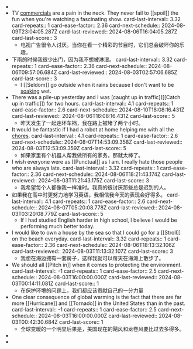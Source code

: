 -
- TV [commercials]([[Commercial]]) are a pain in the neck. They never fail to [[spoil]] the fun when you're watching a fascinating show.
  card-last-interval:: 3.32
  card-repeats:: 1
  card-ease-factor:: 2.36
  card-next-schedule:: 2024-08-09T23:04:05.287Z
  card-last-reviewed:: 2024-08-06T16:04:05.287Z
  card-last-score:: 3
	- 电视广告很令人讨厌。当你在看一个精彩的节目时，它们总会破坏你的乐趣。
- 下雨的时候我很少出门，因为我不想被淋湿。
  card-last-interval:: 3.32
  card-repeats:: 1
  card-ease-factor:: 2.36
  card-next-schedule:: 2024-08-06T09:57:06.684Z
  card-last-reviewed:: 2024-08-03T02:57:06.685Z
  card-last-score:: 3
	- I [[Seldom]] go outside when it rains because I don't want to be [soaking]([[Soak]]) wet.
- There was a pile-up yesterday and I was [caught up in traffic]([[Catch up in traffic]]) for two hours.
  card-last-interval:: 4.1
  card-repeats:: 1
  card-ease-factor:: 2.6
  card-next-schedule:: 2024-08-10T18:08:16.431Z
  card-last-reviewed:: 2024-08-06T16:08:16.431Z
  card-last-score:: 5
	- 昨天发生了一起连环车祸，我在路上被堵了两个小时。
- It would be fantastic if I had a robot at home helping me with all the [chores]([[Chore]]).
  card-last-interval:: 4.1
  card-repeats:: 1
  card-ease-factor:: 2.6
  card-next-schedule:: 2024-08-07T14:53:09.358Z
  card-last-reviewed:: 2024-08-03T12:53:09.359Z
  card-last-score:: 5
	- 如果家里有个机器人帮我做所有的家务，那就太棒了。
- I wish everyone were as [[Punctual]] as I am. I really hate those people who are always late.
  card-last-interval:: 3.32
  card-repeats:: 1
  card-ease-factor:: 2.36
  card-next-schedule:: 2024-08-06T18:21:43.174Z
  card-last-reviewed:: 2024-08-03T11:21:43.175Z
  card-last-score:: 3
	- 我希望每个人都像我一样准时。我真的很讨厌那些总是迟到的人。
- 如果我在高中时更努力地学习英语，我相信我今天的表现会好得多。
  card-last-interval:: 4.1
  card-repeats:: 1
  card-ease-factor:: 2.6
  card-next-schedule:: 2024-08-07T05:20:08.778Z
  card-last-reviewed:: 2024-08-03T03:20:08.779Z
  card-last-score:: 5
	- If I had studied English harder in high school, I believe I would be performing much better today.
- I would like to own a house by the sea so that I could go for a [[Stroll]] on the beach everyday.
  card-last-interval:: 3.32
  card-repeats:: 1
  card-ease-factor:: 2.36
  card-next-schedule:: 2024-08-06T18:13:32.106Z
  card-last-reviewed:: 2024-08-03T11:13:32.107Z
  card-last-score:: 3
	- 我想在海边拥有一套房子，这样我就可以每天在海滩上散步了。
- We should all [[Pitch in]] when it comes to protecting the environment.
  card-last-interval:: -1
  card-repeats:: 1
  card-ease-factor:: 2.5
  card-next-schedule:: 2024-08-03T16:00:00.000Z
  card-last-reviewed:: 2024-08-03T00:14:11.081Z
  card-last-score:: 1
	- 在保护环境的问题上，我们都应该贡献自己的一分力量
- One clear consequence of global warming is the fact that there are far more [[Hurricane]] and [[Tornado]] in the United States than in the past.
  card-last-interval:: -1
  card-repeats:: 1
  card-ease-factor:: 2.5
  card-next-schedule:: 2024-08-03T16:00:00.000Z
  card-last-reviewed:: 2024-08-03T00:42:30.684Z
  card-last-score:: 1
	- 全球变暖的一个明显后果是，美国现在的飓风和龙卷风要比过去多得多。
-
-